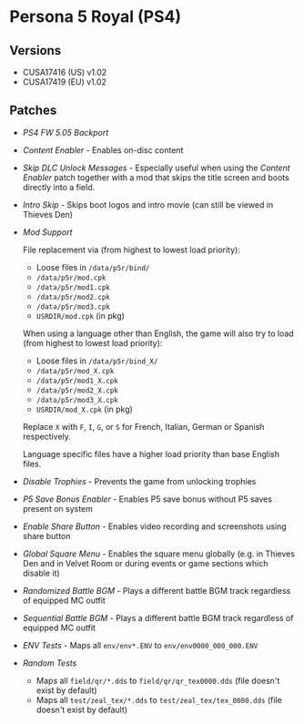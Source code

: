 
# Persona 5 Royal (PS4)

## Versions

- CUSA17416 (US) v1.02
- CUSA17419 (EU) v1.02

## Patches

- *PS4 FW 5.05 Backport*

- *Content Enabler* - Enables on-disc content

- *Skip DLC Unlock Messages* - Especially useful when using the *Content Enabler* patch together with a mod that skips the title screen and boots directly into a field.

- *Intro Skip* - Skips boot logos and intro movie (can still be viewed in Thieves Den)

- *Mod Support*

  File replacement via (from highest to lowest load priority):
  - Loose files in `/data/p5r/bind/`
  - `/data/p5r/mod.cpk`
  - `/data/p5r/mod1.cpk`
  - `/data/p5r/mod2.cpk`
  - `/data/p5r/mod3.cpk`
  - `USRDIR/mod.cpk` (in pkg)

  When using a language other than English, the game will also try to load (from highest to lowest load priority):
  - Loose files in `/data/p5r/bind_X/`
  - `/data/p5r/mod_X.cpk`
  - `/data/p5r/mod1_X.cpk`
  - `/data/p5r/mod2_X.cpk`
  - `/data/p5r/mod3_X.cpk`
  - `USRDIR/mod_X.cpk` (in pkg)

  Replace `X` with `F`, `I`, `G`, or `S` for French, Italian, German or Spanish respectively.

  Language specific files have a higher load priority than base English files.

- *Disable Trophies* - Prevents the game from unlocking trophies

- *P5 Save Bonus Enabler* - Enables P5 save bonus without P5 saves present on system

- *Enable Share Button* - Enables video recording and screenshots using share button

- *Global Square Menu* - Enables the square menu globally (e.g. in Thieves Den and in Velvet Room or during events or game sections which disable it)

- *Randomized Battle BGM* - Plays a different battle BGM track regardless of equipped MC outfit

- *Sequential Battle BGM* - Plays a different battle BGM track regardless of equipped MC outfit

- *ENV Tests* - Maps all `env/env*.ENV` to `env/env0000_000_000.ENV`

- *Random Tests*
  - Maps all `field/qr/*.dds` to `field/qr/qr_tex0000.dds` (file doesn't exist by default)
  - Maps all `test/zeal_tex/*.dds` to `test/zeal_tex/tex_0000.dds` (file doesn't exist by default)
